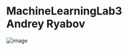 # MachineLearningLab3<br>Andrey Ryabov

![image](https://user-images.githubusercontent.com/43186510/212163849-58c16e0b-721b-4a7e-a0e3-14108a2793d4.png)
